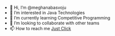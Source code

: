 - 👋 Hi, I’m @meghanabasvoju
- 👀 I’m interested in Java Technologies
- 🌱 I’m currently learning Competitive Programming
- 💞️ I’m looking to collaborate with other teams
- 📫 How to reach me <a href="https://www.linkedin.com/in/meghana-basvoju-a62059202/" target="_top">Just Click</a>

<!---
meghanabasvoju/meghanabasvoju is a ✨ special ✨ repository because its `README.md` (this file) appears on your GitHub profile.
You can click the Preview link to take a look at your changes.
--->
